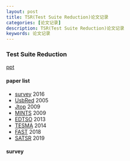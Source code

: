 ```yaml
---
layout: post
title: TSR(Test Suite Reduction)论文记录
categories: [论文记录]
description: TSR(Test Suite Reduction)论文记录
keywords: 论文记录
---
```


### Test Suite Reduction

[ppt][]

#### paper list

* [survey][] 2016
* [UsbRed][] 2005
* [Jtop][] 2009
* [MINTS][] 2009
* [EDTSO][] 2013
* [TESMA][] 2014
* [FAST][] 2018
* [SATSR][] 2019

#### survey















































[survey]:https://ningmorain.github.io/files/TSR/survey.pdf
[UsbRed]:https://ningmorain.github.io/files/TSR/UsbRed.pdf
[Jtop]:https://ningmorain.github.io/files/TSR/Jtop.pdf
[MINTS]:https://ningmorain.github.io/files/TSR/MINTS.pdf
[EDTSO]:https://ningmorain.github.io/files/TSR/EDTSO.pdf
[TESMA]:https://ningmorain.github.io/files/TSR/TESMA.pdf
[FAST]:https://ningmorain.github.io/files/TSR/FAST.pdf
[SATSR]:https://ningmorain.github.io/files/TSR/SATSR.pdf
[ppt]:https://ningmorain.github.io/files/TSR/TSR.pptx
